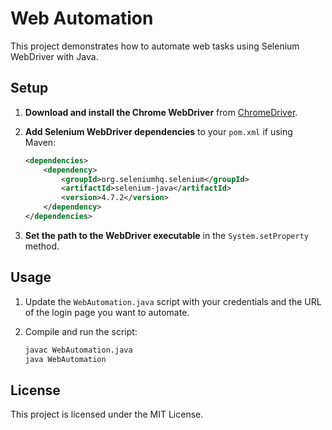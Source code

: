 # Web Automation

This project demonstrates how to automate web tasks using Selenium WebDriver with Java.

## Setup

1. **Download and install the Chrome WebDriver** from [ChromeDriver](https://sites.google.com/chromium.org/driver/).
2. **Add Selenium WebDriver dependencies** to your `pom.xml` if using Maven:

    ```xml
    <dependencies>
        <dependency>
            <groupId>org.seleniumhq.selenium</groupId>
            <artifactId>selenium-java</artifactId>
            <version>4.7.2</version>
        </dependency>
    </dependencies>
    ```

3. **Set the path to the WebDriver executable** in the `System.setProperty` method.

## Usage

1. Update the `WebAutomation.java` script with your credentials and the URL of the login page you want to automate.
2. Compile and run the script:

    ```bash
    javac WebAutomation.java
    java WebAutomation
    ```

## License

This project is licensed under the MIT License.
